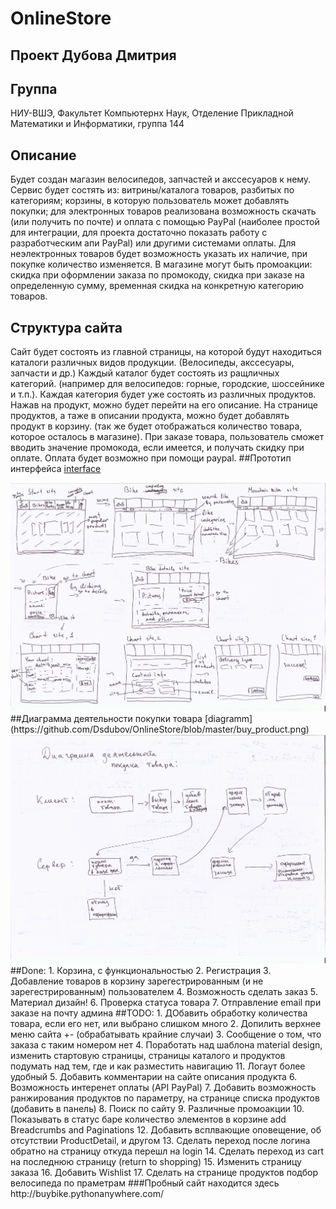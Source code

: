 # OnlineStore

## Проект Дубова Дмитрия
## Группа
НИУ-ВШЭ, Факультет Компьютернх Наук, Отделение Прикладной Математики и Информатики, группа 144
## Описание
Будет создан магазин велосипедов, запчастей и акссесуаров к нему. Сервис будет состять из: витрины/каталога товаров, разбитых по категориям; корзины, в которую пользователь может добавлять покупки; для электронных товаров реализована возможность скачать (или получить по почте) и оплата с помощью PayPal (наиболее простой для интеграции, для проекта достаточно показать работу с разработческим апи PayPal) или другими системами оплаты. Для неэлектронных товаров будет возможность указать их наличие, при покупке количество изменяется. В магазине могут быть промоакции: скидка при оформлении заказа по промокоду, скидка при заказе на определенную сумму, временная скидка на конкретную категорию товаров.
## Структура сайта
Сайт будет состоять из главной страницы, на которой будут находиться каталоги различных видов продукции. (Велосипеды, акссесуары, запчасти и др.)
Каждый каталог будет состоять из ращличных категорий. (например для велосипедов: горные, городские, шоссейнике и т.п.). Каждая категория будет уже состоять из различных продуктов. Нажав на продукт, можно будет перейти на его описание.
На странице продуктов, а таже в описании продукта, можно будет добавлять продукт в корзину. (так же будет отображаться количество товара, которое осталось в магазине).
При заказе товара, пользователь сможет вводить значение промокода, если имеется, и получать скидку при оплате. Оплата будет возможно при помощи paypal.
##Прототип интерфейса
[interface](https://github.com/Dsdubov/OnlineStore/blob/master/interface.png)

<img src="https://github.com/Dsdubov/OnlineStore/blob/master/interface.png" alt="Pull" />
##Диаграмма деятельности покупки товара
[diagramm](https://github.com/Dsdubov/OnlineStore/blob/master/buy_product.png)

<img src="https://github.com/Dsdubov/OnlineStore/blob/master/buy_product.png" alt="Pull" />
##Done:
1. Корзина, с функциональностью
2. Регистрация
3. Добавление товаров в корзину зарегестрированным (и не зарегестрированным) пользователем
4. Возможность сделать заказ
5. Материал дизайн!
6. Проверка статуса товара
7. Отправление email при заказе на почту админа
##TODO:
1. ДОбавить обработку количества товара, если его нет, или выбрано слишком много
2. Допилить верхнее меню сайта +- (обрабатывать крайние случаи)
3. Сообщение о том, что заказа с таким номером нет
4. Поработать над шаблона material design, изменить стартовую страницы, страницы каталого и продуктов подумать над тем, где и как разместить навигацию
11. Логаут более удобный
5. Добавить комментарии на сайте описания продукта
6. Возможность интеренет оплаты (API PayPal)
7. Добавить возможность ранжирования продуктов по параметру, на странице списка продуктов (добавить в панель)
8. Поиск по сайту
9. Различные промоакции
10. Показывать в статус баре количество элементов в корзине
add Breadcrumbs and Paginations
12. Добавить всплвающие оповещение, об отсутствии ProductDetail, и другом
13. Сделать переход после логина обратно на страницу откуда перешл на login
14. Сделать переход из cart на последнюю страницу (return to shopping)
15. Изменить страницу заказа
16. Добавить Wishlist
17. Сделать на странице продуктов подбор велосипеда по праметрам
###Пробный сайт находится здесь 
http://buybike.pythonanywhere.com/